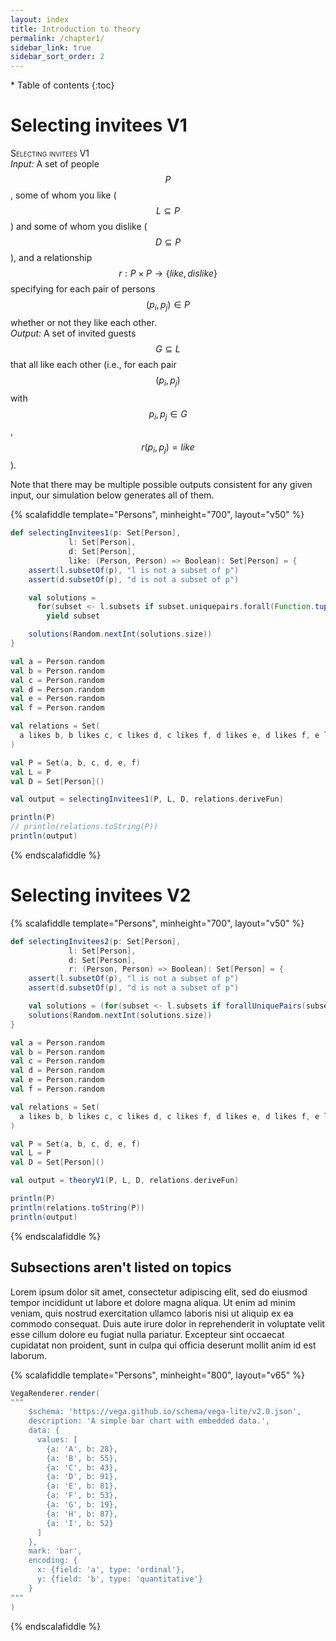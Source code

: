 ```yaml
---
layout: index
title: Introduction to theory
permalink: /chapter1/
sidebar_link: true
sidebar_sort_order: 2
---
```


<div id="toc-wrapper" markdown="1">
* Table of contents
{:toc}
</div>

# Selecting invitees V1
<span style="font-variant:small-caps;">Selecting invitees V1</span><br/>
*Input:* A set of people $$P$$, some of whom you like ($$L \subseteq P$$) and some of whom you dislike ($$D \subseteq P$$), and a relationship $$r: P \times P \rightarrow \{like, dislike\}$$ specifying for each pair of persons $$(p_i, p_j) \in P$$ whether or not they like each other.<br/>
*Output:* A set of invited guests $$G \subseteq L$$ that all like each other (i.e., for each pair $$(p_i, p_j)$$ with $$p_i,p_j \in G$$, $$r(p_i,p_j) = like$$).

Note that there may be multiple possible outputs consistent for any given input, our simulation below generates all of them.

{% scalafiddle template="Persons", minheight="700", layout="v50" %}
```scala
def selectingInvitees1(p: Set[Person],
             l: Set[Person],
             d: Set[Person],
             like: (Person, Person) => Boolean): Set[Person] = {
    assert(l.subsetOf(p), "l is not a subset of p")
    assert(d.subsetOf(p), "d is not a subset of p")

    val solutions =
      for(subset <- l.subsets if subset.uniquepairs.forall(Function.tupled(like)))
        yield subset

    solutions(Random.nextInt(solutions.size))
}

val a = Person.random
val b = Person.random
val c = Person.random
val d = Person.random
val e = Person.random
val f = Person.random

val relations = Set(
  a likes b, b likes c, c likes d, c likes f, d likes e, d likes f, e likes f
)

val P = Set(a, b, c, d, e, f)
val L = P
val D = Set[Person]()

val output = selectingInvitees1(P, L, D, relations.deriveFun)

println(P)
// println(relations.toString(P))
println(output)
```
{% endscalafiddle %}

# Selecting invitees V2
{% scalafiddle template="Persons", minheight="700", layout="v50" %}
```scala
def selectingInvitees2(p: Set[Person],
             l: Set[Person],
             d: Set[Person],
             r: (Person, Person) => Boolean): Set[Person] = {
    assert(l.subsetOf(p), "l is not a subset of p")
    assert(d.subsetOf(p), "d is not a subset of p")

    val solutions = (for(subset <- l.subsets if forallUniquePairs(subset, r)) yield subset).toVector
    solutions(Random.nextInt(solutions.size))
}

val a = Person.random
val b = Person.random
val c = Person.random
val d = Person.random
val e = Person.random
val f = Person.random

val relations = Set(
  a likes b, b likes c, c likes d, c likes f, d likes e, d likes f, e likes f
)

val P = Set(a, b, c, d, e, f)
val L = P
val D = Set[Person]()

val output = theoryV1(P, L, D, relations.deriveFun)

println(P)
println(relations.toString(P))
println(output)
```
{% endscalafiddle %}



## Subsections aren't listed on topics
Lorem ipsum dolor sit amet, consectetur adipiscing elit, sed do eiusmod tempor incididunt ut labore et dolore magna aliqua. Ut enim ad minim veniam, quis nostrud exercitation ullamco laboris nisi ut aliquip ex ea commodo consequat. Duis aute irure dolor in reprehenderit in voluptate velit esse cillum dolore eu fugiat nulla pariatur. Excepteur sint occaecat cupidatat non proident, sunt in culpa qui officia deserunt mollit anim id est laborum.

{% scalafiddle template="Persons", minheight="800", layout="v65" %}
```scala
VegaRenderer.render(
"""
    $schema: 'https://vega.github.io/schema/vega-lite/v2.0.json',
    description: 'A simple bar chart with embedded data.',
    data: {
      values: [
        {a: 'A', b: 28},
        {a: 'B', b: 55},
        {a: 'C', b: 43},
        {a: 'D', b: 91},
        {a: 'E', b: 81},
        {a: 'F', b: 53},
        {a: 'G', b: 19},
        {a: 'H', b: 87},
        {a: 'I', b: 52}
      ]
    },
    mark: 'bar',
    encoding: {
      x: {field: 'a', type: 'ordinal'},
      y: {field: 'b', type: 'quantitative'}
    }
"""
)
```
{% endscalafiddle %}
